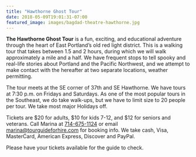 ```yaml
---
title: "Hawthorne Ghost Tour"
date: 2018-05-09T19:01:31-07:00
featured_image: images/bagdad-theatre-hawthorne.jpg
---
```

**The Hawthorne Ghost Tour** is a fun, exciting, and educational adventure through the heart of East Portland’s old red light district. This is a walking tour that takes between 1.5 and 2 hours, during which we will walk approximately a mile and a half. We have frequent stops to tell spooky and real-life stories about Portland and the Pacific Northwest, and we attempt to make contact with the hereafter at two separate locations, weather permitting.

The tour meets at the SE corner of 37th and SE Hawthorne. We have tours at 7:30 p.m. on Fridays and Saturdays. As one of the most popular tours in the Southeast, we do take walk-ups, but we have to limit size to 20 people per tour. We take most major Holidays off. 

Tickets are $20 for adults, $10 for kids 7-12, and $12 for seniors and veterans. Call Marina at [714-675-1124](tel:714-675-1124) or email [marina@tourguideforhire.com](mailto:marina@tourguideforhire.com) for booking info. We take cash, Visa, MasterCard, American Express, Discover and PayPal.

Please have your tickets available for the guide to check.
